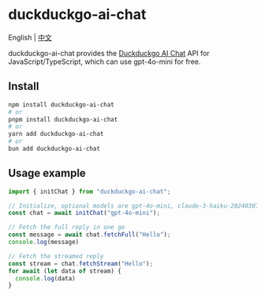 # duckduckgo-ai-chat

English | [中文](./README_CN.md)

duckduckgo-ai-chat provides the [Duckduckgo AI Chat](https://duckduckgo.com/aichat) API for JavaScript/TypeScript, which can use gpt-4o-mini for free.

## Install

```sh
npm install duckduckgo-ai-chat
# or
pnpm install duckduckgo-ai-chat
# or
yarn add duckduckgo-ai-chat
# or
bun add duckduckgo-ai-chat
```

## Usage example

```javascript
import { initChat } from "duckduckgo-ai-chat";

// Initialize, optional models are gpt-4o-mini, claude-3-haiku-20240307, meta-llama/Llama-3-70b-chat-hf, mistralai/Mixtral-8x7B-Instruct-v0.1
const chat = await initChat("gpt-4o-mini");

// Fetch the full reply in one go
const message = await chat.fetchFull("Hello");
console.log(message)

// Fetch the streamed reply
const stream = chat.fetchStream("Hello");
for await (let data of stream) {
  console.log(data)
}
```
